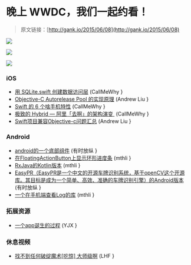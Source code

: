 # 晚上 WWDC，我们一起约看！

> 原文链接：[http://gank.io/2015/06/08](http://gank.io/2015/06/08)

![](http://ww1.sinaimg.cn/large/7a8aed7bgw1eswem6zx1mj20qo0hrwgs.jpg)

![](http://ww3.sinaimg.cn/large/7a8aed7bgw1eswencfur6j20hq0qodhs.jpg)

![](http://ww1.sinaimg.cn/large/610dc034jw1eswjqbqhw4j20dd07jdg9.jpg)

### iOS

* [用 SQLite.swift 创建数据访问层](http://masteringswift.blogspot.com/2015/06/create) (CallMeWhy }
* [Objective-C Autorelease Pool 的实现原理](http://blog.leichunfeng.com/blog/2015/05/31/objective) (Andrew Liu }
* [Swift 的 6 个啥手机特性](http://ericasadun.com/2015/05/21/swift) (CallMeWhy }
* [极致的 Hybrid &mdash; 阿里「去啊」的架构演变&nbsp;](http://www.infoq.com/cn/presentations/look) (CallMeWhy }
* [Swift项目兼容Objective-c问题汇总](http://00red.com/blog/2015/06/02/swift) (Andrew Liu }

### Android

* [android的一个底部组件](https://github.com/Flipboard/bottomsheet) (有时放纵 }
* [在FloatingActionButton上显示环形进度条](https://github.com/JorgeCastilloPrz/FABProgressCircle) (mthli }
* [RxJava的Kotlin版本](https://github.com/ReactiveX/RxKotlin) (mthli }
* [EasyPR（EasyPR是一个中文的开源车牌识别系统，基于openCV这个开源库。其目标是成为一个简单、高效、准确的车牌识别引擎）的Android版本](https://github.com/linuxxx/EasyPR_Android) (有时放纵 }
* [一个在手机端查看Log的库](https://github.com/pedrovgs/Lynx) (mthli }

### 拓展资源

* [一个app诞生的过程](http://www.jianshu.com/p/dfbdfb54f425) (YJX }

### 休息视频

* [找不到任何破绽魔术[吃惊] 大师级啊](http://www.miaopai.com/show/T9aNeZHTuCNvzK4A7R7S5w__.htm) (LHF }

